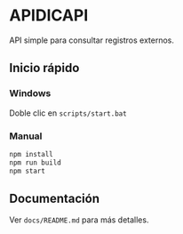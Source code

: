 # APIDICAPI

API simple para consultar registros externos.

## Inicio rápido

### Windows
Doble clic en `scripts/start.bat`

### Manual
```bash
npm install
npm run build
npm start
```

## Documentación

Ver `docs/README.md` para más detalles.
